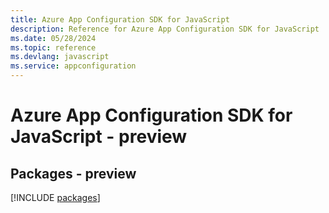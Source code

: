 ```yaml
---
title: Azure App Configuration SDK for JavaScript
description: Reference for Azure App Configuration SDK for JavaScript
ms.date: 05/28/2024
ms.topic: reference
ms.devlang: javascript
ms.service: appconfiguration
---
```

# Azure App Configuration SDK for JavaScript - preview
## Packages - preview
[!INCLUDE [packages](app-configuration-index.md)]